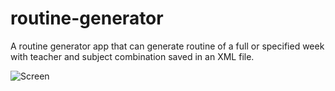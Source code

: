 # routine-generator

A routine generator app that can generate routine of a full or specified week with teacher and subject combination saved in an XML file.

![Screen](screen.png)
